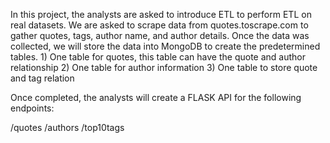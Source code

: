 In this project, the analysts are asked to introduce ETL to perform ETL on real datasets. We are asked to scrape data from quotes.toscrape.com to gather quotes, tags, author name, and author details. Once the data was collected, we will store the data into MongoDB to create the predetermined tables. 1) One table for quotes, this table can have the quote and author relationship 2) One table for author information 3) One table to store quote and tag relation

Once completed, the analysts will create a FLASK API for the following endpoints:

/quotes
/authors
/top10tags
